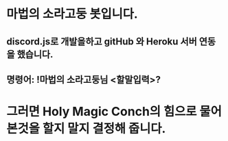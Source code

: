 # 마법의 소라고둥 봇입니다. 
## discord.js로 개발을하고 gitHub 와 Heroku 서버 연동을 했습니다. 

## 명령어: !마법의 소라고둥님 <할말입력>?

# 그러면 Holy Magic Conch의 힘으로 물어본것을 할지 말지 결정해 줍니다. 


